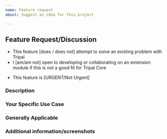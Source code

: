 ```yaml
---
name: Feature request
about: Suggest an idea for this project

---
```



## Feature Request/Discussion
<!---
INSTRUCTIONS: The following template is meant to structure your feature request. 
  Please keep in mind, this issue may evolve into discussion for an extension module
  if it's decided the feature is not a good fit for Tripal Core.
--->

<!--- Go over all the following points, and select the option in the brackets that applies to you. -->
<!--- If you're unsure about any of these, don't hesitate to ask. We're here to help! -->
* This feature [does / does not] attempt to solve an existing problem with Tripal
* I [am/am not] open to developing or collaborating on an extension module if this is not a good fit for Tripal Core
<!--- (no pressure here -just good to know upfront :-) ) -->
* This feature is [URGENT/Not Urgent]

### Description
<!--- A clear and concise description of what you want to happen. -->

### Your Specific Use Case
<!--- Please describe how you would use this feature in your own Tripal site and why you need it -->

### Generally Applicable
<!--- Why do you feel this is generally applicable? -->
<!--- Suggest other use cases if possible. -->

### Additional information/screenshots
<!--- Add any other context or screenshots about the feature request here. -->
